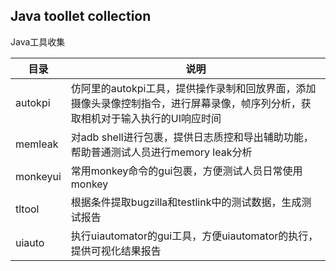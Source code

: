 Java toollet collection
---
Java工具收集

目录 | 说明 
-----|-----
autokpi  | 仿阿里的autokpi工具，提供操作录制和回放界面，添加摄像头录像控制指令，进行屏幕录像，帧序列分析，获取相机对于输入执行的UI响应时间 
memleak  | 对adb shell进行包裹，提供日志质控和导出辅助功能，帮助普通测试人员进行memory leak分析
monkeyui | 常用monkey命令的gui包裹，方便测试人员日常使用monkey
tltool   | 根据条件提取bugzilla和testlink中的测试数据，生成测试报告
uiauto   | 执行uiautomator的gui工具，方便uiautomator的执行，提供可视化结果报告
